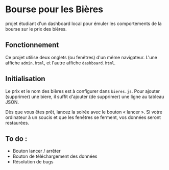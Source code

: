 # Bourse pour les Bières
projet étudiant d'un dashboard local pour émuler les comportements de la bourse sur le prix des bières.

## Fonctionnement
Ce projet utilise deux onglets (ou fenêtres) d'un même navigateur. L'une affiche `admin.html`, et l'autre affiche `dashboard.html`.

## Initialisation
Le prix et le nom des bières est à configurer dans `bieres.js`. Pour ajouter (supprimer) une biere, il suffit d'ajouter (de supprimer) une ligne au tableau JSON.

Dès que vous êtes prêt, lancez la soirée avec le bouton « lancer ». Si votre ordinateur à un soucis et que les fenêtres se ferment, vos données seront restaurées.

## To do :
- Bouton lancer / arrêter
- Bouton de téléchargement des données
- Résolution de bugs
